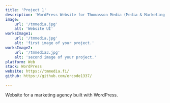 ```yaml
---
title: 'Project 1'
description: 'WordPress Website for Thomasson Media (Media & Marketing Agency)'
image:
    url: '/tmmedia.jpg'
    alt: 'Website UI'
worksImage1:
    url: '/tmmedia.jpg'
    alt: 'first image of your project.'
worksImage2:
    url: '/tmmedia3.jpg'
    alt: 'second image of your project.'
platform: Web
stack: WordPress
website: https://tmmedia.fi/
github: https://github.com/ercode1337/

---
```


Website for a marketing agency built with WordPress.
